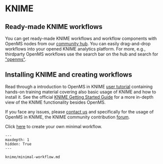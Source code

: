 KNIME
=====

## Ready-made KNIME workflows

You can get ready-made KNIME workflows and workflow components with OpenMS nodes from our
[community hub](https://hub.knime.com/openms-team>).
You can easily drag-and-drop workflows into your opened KNIME analytics platform.
For more, e.g., thirdparty OpenMS workflows use the search bar on the hub and search for
["openms"](https://hub.knime.com/search?q=openms).


## Installing KNIME and creating workflows

Read through a introduction to OpenMS in KNIME [user tutorial](/tutorials/knime-user-tutorial.md) containing hands-on training material covering also basic
usage of KNIME and how to install it. See the official [KNIME Getting Started Guide](https://www.knime.com/getting-started-guide) for a more in-depth view of
the KNIME functionality besides OpenMS.

If you face any issues, please [contact us](/about/communication.md) and specifically for the usage of OpenMS in KNIME, the KNIME community contribution [forum](https://forum.knime.com/tag/openms).

Click [here](knime/minimal-workflow.md) to create your own minimal workflow.

```{toctree}
---
maxdepth: 1
hidden: True
---

knime/minimal-workflow.md
```